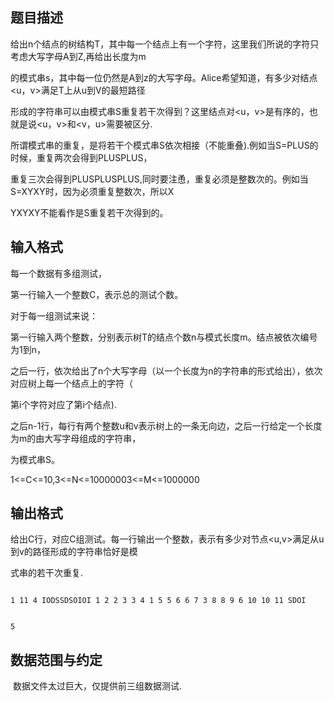 ## 题目描述

<div>
 给出n个结点的树结构T，其中每一个结点上有一个字符，这里我们所说的字符只考虑大写字母A到Z,再给出长度为m
</div>
<div>
 的模式串s，其中每一位仍然是A到z的大写字母。Alice希望知道，有多少对结点<u，v>满足T上从u到V的最短路径
</div>
<div>
 形成的字符串可以由模式串S重复若干次得到？这里结点对<u，v>是有序的，也就是说<u，v>和<v，u>需要被区分.
</div>
<div>
 所谓模式串的重复，是将若干个模式串S依次相接（不能重叠).例如当S=PLUS的时候，重复两次会得到PLUSPLUS，
</div>
<div>
 重复三次会得到PLUSPLUSPLUS,同时要注恿，重复必须是整数次的。例如当S=XYXY时，因为必须重复整数次，所以X
</div>
<div>
 YXYXY不能看作是S重复若干次得到的。
</div>
<div></div>

## 输入格式

<div>
 每一个数据有多组测试，
</div>
<div>
 第一行输入一个整数C，表示总的测试个数。
</div>
<div>
 对于每一组测试来说：
</div>
<div>
 第一行输入两个整数，分别表示树T的结点个数n与模式长度m。结点被依次编号为1到n，
</div>
<div>
 之后一行，依次给出了n个大写字母（以一个长度为n的字符串的形式给出），依次对应树上每一个结点上的字符（
</div>
<div>
 第i个字符对应了第i个结点).
</div>
<div>
 之后n-1行，每行有两个整数u和v表示树上的一条无向边，之后一行给定一个长度为m的由大写字母组成的字符串，
</div>
<div>
 为模式串S。
</div>
<div>
 1<=C<=10,3<=N<=10000003<=M<=1000000
</div>
<div style="font-size: 12.222222328186px;"></div>

## 输出格式

<div>
 给出C行，对应C组测试。每一行输出一个整数，表示有多少对节点<u,v>满足从u到v的路径形成的字符串恰好是模
</div>
<div>
 式串的若干次重复.
</div>
<div></div>
<div></div>

```input1
1 11 4 IODSSDSOIOI 1 2 2 3 3 4 1 5 5 6 6 7 3 8 8 9 6 10 10 11 SDOI
```
```output1
5
```
## 数据范围与约定

<p> 数据文件太过巨大，仅提供前三组数据测试.</p>

